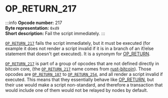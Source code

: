 # OP_RETURN_217
:::info
**Opcode number:** 217  
**Byte representation:** `0xd9`  
**Short description:** Fail the script immediately.
:::

[`OP_RETURN_217`](./OP_RETURN_217.md) fails the script immediately, but it must be executed (for example it does not render a script invalid if it is in a branch of an if/else statement that doesn't get executed). It is a synonym for [OP_RETURN](./OP_RETURN.md).

[`OP_RETURN_217`](./OP_RETURN_217.md) is part of a group of opcodes that are not defined directly in bitcoin core, (the [`OP_RETURN_217`](./OP_RETURN_217.md) name comes from [rust-bitcoin](https://docs.rs/bitcoin/latest/src/bitcoin/blockdata/opcodes.rs.html)). Those opcodes are [`OP_RETURN_187`](./OP_RETURN_187.md) to [`OP_RETURN_254`](./OP_RETURN_254.md), and all render a script invalid if executed. This means that they essentially behave like [OP_RETURN](./OP_RETURN.md), but their use would make a script non-standard, and therefore a transaction that would include one of them would not be relayed by nodes by default.
